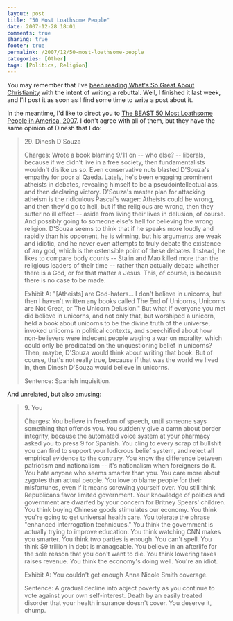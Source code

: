 ```yaml
---
layout: post
title: "50 Most Loathsome People"
date: 2007-12-28 18:01
comments: true
sharing: true
footer: true
permalink: /2007/12/50-most-loathsome-people
categories: [Other]
tags: [Politics, Religion]
---
```

<p>You may remember that I've <a href="http://www.brockli.com/archives/2007/12/what_is_so_great_about_christi.php">been reading What's So Great About Christianity</a> with the intent of writing a rebuttal.  Well, I finished it last week, and I'll post it as soon as I find some time to write a post about it.</p>

<p>In the meantime, I'd like to direct you to <a href="http://www.buffalobeast.com/122/50mostloathsome2007.html" target="_blank">The BEAST 50 Most Loathsome People in America, 2007</a>.  I don't agree with all of them, but they have the same opinion of Dinesh that I do:</p>

<blockquote>
<p>29. Dinesh D'Souza</p>

<p>Charges: Wrote a book blaming 9/11 on -- who else? -- liberals, because if we didn't live in a free society, then fundamentalists wouldn't dislike us so. Even conservative nuts blasted D'Souza's empathy for poor al Qaeda. Lately, he's been engaging prominent atheists in debates, revealing himself to be a pseudointellectual ass, and then declaring victory. D'Souza's master plan for attacking atheism is the ridiculous Pascal's wager: Atheists could be wrong, and then they'd go to hell, but if the religious are wrong, then they suffer no ill effect -- aside from living their lives in delusion, of course. And possibly going to someone else's hell for believing the wrong religion. D'Souza seems to think that if he speaks more loudly and rapidly than his opponent, he is winning, but his arguments are weak and idiotic, and he never even attempts to truly debate the existence of any god, which is the ostensible point of these debates. Instead, he likes to compare body counts -- Stalin and Mao killed more than the religious leaders of their time -- rather than actually debate whether there is a God, or for that matter a Jesus. This, of course, is because there is no case to be made.</p>

<p>Exhibit A: "[Atheists] are God-haters... I don't believe in unicorns, but then I haven't written any books called The End of Unicorns, Unicorns are Not Great, or The Unicorn Delusion." But what if everyone you met did believe in unicorns, and not only that, but worshiped a unicorn, held a book about unicorns to be the divine truth of the universe, invoked unicorns in political contexts, and speechified about how non-believers were indecent people waging a war on morality, which could only be predicated on the unquestioning belief in unicorns? Then, maybe, D'Souza would think about writing that book. But of course, that's not really true, because if that was the world we lived in, then Dinesh D'Souza would believe in unicorns.</p>

<p>Sentence: Spanish inquisition.</p></blockquote>

<p>And unrelated, but also amusing:</p>

<blockquote>
<p>9. You</p>

<p>Charges: You believe in freedom of speech, until someone says something that offends you. You suddenly give a damn about border integrity, because the automated voice system at your pharmacy asked you to press 9 for Spanish. You cling to every scrap of bullshit you can find to support your ludicrous belief system, and reject all empirical evidence to the contrary. You know the difference between patriotism and nationalism -- it's nationalism when foreigners do it. You hate anyone who seems smarter than you. You care more about zygotes than actual people. You love to blame people for their misfortunes, even if it means screwing yourself over. You still think Republicans favor limited government. Your knowledge of politics and government are dwarfed by your concern for Britney Spears' children. You think buying Chinese goods stimulates our economy. You think you're going to get universal health care. You tolerate the phrase "enhanced interrogation techniques." You think the government is actually trying to improve education. You think watching CNN makes you smarter. You think two parties is enough. You can't spell. You think $9 trillion in debt is manageable. You believe in an afterlife for the sole reason that you don't want to die. You think lowering taxes raises revenue. You think the economy's doing well. You're an idiot.</p>

<p>Exhibit A: You couldn't get enough Anna Nicole Smith coverage.</p>

<p>Sentence: A gradual decline into abject poverty as you continue to vote against your own self-interest. Death by an easily treated disorder that your health insurance doesn't cover. You deserve it, chump.</p></blockquote>
